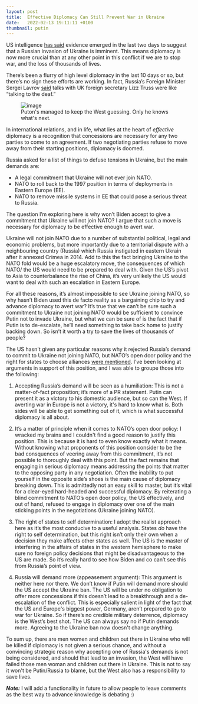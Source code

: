 ```yaml
---
layout: post
title:  Effective Diplomacy Can Still Prevent War in Ukraine
date:   2022-02-13 19:11:11 +0100
thumbnail: putin
---
```


US intelligence [has said](https://foreignpolicy.com/2022/02/11/russia-invasion-ukraine-imminent-white-house/) evidence emerged in the last two days to suggest that a Russian invasion of Ukraine is imminent. This means diplomacy is now more crucial than at any other point in this conflict if we are to stop war, and the loss of thousands of lives.

There’s been a flurry of high level diplomacy in the last 10 days or so, but there’s no sign these efforts are working. In fact, Russia’s Foreign Minister Sergei Lavrov [said](https://www.thenational.scot/news/19914489.sergei-lavrov-says-meeting-liz-truss-like-talking-deaf-person/) talks with UK foreign secretary Lizz Truss were like “talking to the deaf.”

<figure>
	<img src="{{ site.baseurl }}/assets/putin.png" alt="image">
	<figcaption>
		Puton's managed to keep the West guessing. Only he knows what's next.
	</figcaption>
</figure>

In international relations, and in life, what lies at the heart of *effective* diplomacy is a recognition that concessions are necessary for any two parties to come to an agreement. If two negotiating parties refuse to move away from their starting positions, diplomacy is doomed.

Russia asked for a list of things to defuse tensions in Ukraine, but the main demands are:
* A legal commitment that Ukraine will not ever join NATO.
* NATO to roll back to the 1997 position in terms of deployments in Eastern Europe (EE).
* NATO to remove missile systems in EE that could pose a serious threat to Russia.

The question I’m exploring here is why won’t Biden accept to give a commitment that Ukraine will not join NATO? I argue that such a move is necessary for diplomacy to be effective enough to avert war.

Ukraine will not join NATO due to a number of substantial political, legal and economic problems, but more importantly due to a territorial dispute with a neighbouring country (Russia) which Russia instigated in eastern Ukrain after it annexed Crimea in 2014. Add to this the fact bringing Ukraine to the NATO fold would be a huge escalatory move, the consequences of which NATO/ the US would need to be prepared to deal with. Given the US’s pivot to Asia to counterbalance the rise of China, it’s very unlikely the US would want to deal with such an escalation in Eastern Europe.

For all these reasons, it’s almost impossible to see Ukraine joining NATO, so why hasn’t Biden used this de facto reality as a bargaining chip to try and advance diplomacy to avert war? It’s true that we can’t be sure such a commitment to Ukraine not joining NATO would be sufficient to convince Putin not to invade Ukraine, but what we can be sure of is the fact that if Putin is to de-escalate, he’ll need something to take back home to justify backing down. So isn’t it worth a try to save the lives of thousands of people?

The US hasn't given any particular reasons why it rejected Russia’s demand to commit to Ukraine not joining NATO, but NATO’s open door policy and the right for states to choose alliances [were mentioned](https://www.nbcnews.com/news/world/biden-russia-ukraine-threat-putin-sanctions-invasion-nato-rcna13577). I’ve been looking at arguments in support of this position, and I was able to groupe those into the following:

1. Accepting Russia’s demand will be seen as a humiliation:
This is not a matter-of-fact proposition; it’s more of a PR statement. Putin can present it as a victory to his domestic audience, but so can the West. If averting war in Europe is not a victory, it's hard to know what is. Both sides will be able to get something out of it, which is what successful diplomacy is all about.

2. It’s a matter of principle when it comes to NATO’s open door policy:
I wracked my brains and I couldn't find a good reason to justify this position. This is because it is hard to even know exactly what it means. Without knowing what proponents of this position consider to be the bad consquences of veering away from this commitment, it’s not possible to thoroughly deal with this point. But the fact remains that engaging in serious diplomacy means addressing the points that matter to the opposing party in any negotiation. Often the inability to put yourself in the opposite side’s shoes is the main cause of diplomacy breaking down. This is admittedly not an easy skill to master, but it’s vital for a clear-eyed hard-headed and successful diplomacy. By reiterating a blind commitment to NATO’s open door policy, the US effectively, and out of hand, refused to engage in diplomacy over one of the main sticking points in the negotiations (Ukraine joining NATO).

1. The right of states to self determination:
I adopt the realist approach here as it’s the most conducive to a useful analysis. States *do* have the right to self determination, but this right isn’t only their own when a decision they make affects other states as well. The US is the master of interfering in the affairs of states in the western hemisphere to make sure no foreign policy decisions that might be disadvantageous to the US are made. So it’s really hard to see how Biden and co can’t see this from Russia’s point of view.

4. Russia will demand more (appeasement argument):
This argument is neither here nor there. We don’t know if Putin will demand more should the US accept the Ukraine ban. The US will be under no obligation to offer more concessions if this doesn’t lead to a breakthrough and a de-escalation of the conflict. This is especially salient in light of the fact that the US and Europe's biggest power, Germany, aren’t prepared to go to war for Ukraine. So if there’s no credible military deterrence, diplomacy is the West’s best shot. The US can always say no if Putin demands more. Agreeing to the Ukraine ban now doesn't change anything.

To sum up, there are men women and children out there in Ukraine who will be killed if diplomacy is not given a serious chance, and without a convincing strategic reason why accepting one of Russia's demands is not being considered, and should that lead to an invasion, the West will have failed those men woman and children out there in Ukraine. This is not to say it won't be Putin/Russia to blame, but the West also has a responsibility to save lives.


***Note:*** I will add a functionality in future to allow people to leave comments as the best way to advance knowledge is debating :)

